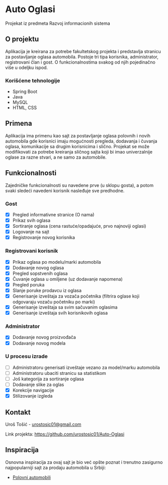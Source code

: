 # Auto Oglasi
Projekat iz predmeta Razvoj informacionih sistema

## O projektu
Aplikacija je kreirana za potrebe fakultetskog projekta i predstavlja stranicu za postavljanje oglasa automobila. Postoje tri tipa korisnika, administrator, registrovani član i gost. O funkcionalnostima svakog od njih pojedinačno više u odeljku ispod. 
  ### Korišćene tehnologije
  <ul>
    <li>Spring Boot</li>
    <li>Java</li>
    <li>MySQL</li>
    <li>HTML, CSS</li>
  </ul>

## Primena
Aplikacija ima primenu kao sajt za postavljanje oglasa polovnih i novih automobila gde korisnici imaju mogućnosti pregleda, dodavanja i čuvanja oglasa, komunikacije sa drugim korisnicima i slično. Projekat se može modifikovati za potrebe kreiranja sličnog sajta koji bi imao univerzalnije oglase za razne stvari, a ne samo za automobile.

## Funkcionalnosti
Zajedničke funkcionalnosti su navedene prve (u sklopu gosta), a potom svaki sledeći navedeni korisnik nasleđuje sve predhodne. 

### Gost
- [x] Pregled informativne stranice (O nama)
- [x] Prikaz svih oglasa
- [x] Sortiranje oglasa (cena rastuće/opadajuće, prvo najnoviji oglasi)
- [x] Logovanje na sajt
- [x] Registrovanje novog korisnika
 
### Registrovani korisnik
- [x] Prikaz oglasa po modelu/marki automobila
- [x] Dodavanje novog oglasa
- [x] Pregled sopstvenih oglasa
- [x] Čuvanje oglasa u omiljene (uz dodavanje napomena)
- [x] Pregled poruka
- [x] Slanje poruke prodavcu iz oglasa
- [x] Generisanje izveštaja za vozača početnika (filtrira oglase koji odgovaraju vozaču početniku po marki)
- [x] Generisanje izveštaja sa svim sačuvanim oglasima
- [x] Generisanje izveštaja svih korisnikovih oglasa 
      
### Administrator
- [x] Dodavanje novog proizvođača
- [x] Dodavanje novog modela

### U procesu izrade
- [ ] Administratoru generisati izveštaje vezano za model/marku automobila
- [ ] Administratoru ubaciti stranicu sa statistikom
- [ ] Još kategorija za sortiranje oglasa
- [ ] Dodavanje slike za oglas
- [x] Korekcije navigacije
- [x] Stilizovanje izgleda

## Kontakt
Uroš Tošić - urostosic01@gmail.com

Link projekta: https://github.com/urostosic01/Auto-Oglasi

## Inspiracija

Osnovna inspiracija za ovaj sajt je bio već opšte poznat i trenutno zasigurno najpopularniji sajt za prodaju automobila u Srbiji:
* [Polovni automobili](https://www.polovniautomobili.com)
 
